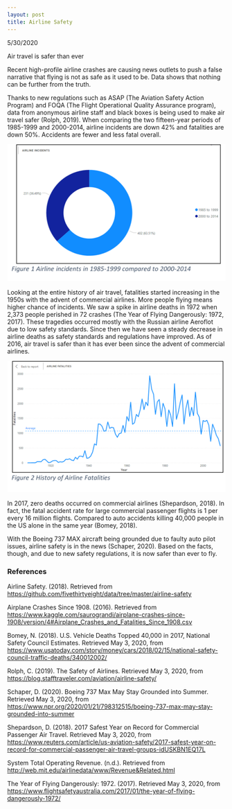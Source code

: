 ```yaml
---
layout: post
title: Airline Safety
---
```


5/30/2020

Air travel is safer than ever


Recent high-profile airline crashes are causing news outlets to push a false narrative that flying is not as safe as it used to be. Data shows that nothing can be further from the truth.  

Thanks to new regulations such as ASAP (The Aviation Safety Action Program) and FOQA (The Flight Operational Quality Assurance program), data from anonymous airline staff and black boxes is being used to make air travel safer (Rolph, 2019). When comparing the two fifteen-year periods of 1985-1999 and 2000-2014, airline incidents are down 42% and fatalities are down 50%. Accidents are fewer and less fatal overall.

![airline1](/images/airline1.png)

Looking at the entire history of air travel, fatalities started increasing in the 1950s with the advent of commercial airlines. More people flying means higher chance of incidents. We saw a spike in airline deaths in 1972 when 2,373 people perished in 72 crashes (The Year of Flying Dangerously: 1972, 2017). These tragedies occurred mostly with the Russian airline Aeroflot due to low safety standards. Since then we have seen a steady decrease in airline deaths as safety standards and regulations have improved. As of 2016, air travel is safer than it has ever been since the advent of commercial airlines.

![airline2](/images/airline2.png)

In 2017, zero deaths occurred on commercial airlines (Shepardson, 2018). In fact, the fatal accident rate for large commercial passenger flights is 1 per every 16 million flights. Compared to auto accidents killing 40,000 people in the US alone in the same year (Bomey, 2018).

With the Boeing 737 MAX aircraft being grounded due to faulty auto pilot issues, airline safety is in the news (Schaper, 2020). Based on the facts, though, and due to new safety regulations, it is now safer than ever to fly.
 
### References
Airline Safety. (2018). Retrieved from https://github.com/fivethirtyeight/data/tree/master/airline-safety

Airplane Crashes Since 1908. (2016). Retrieved from https://www.kaggle.com/saurograndi/airplane-crashes-since-1908/version/4#Airplane_Crashes_and_Fatalities_Since_1908.csv

Bomey, N. (2018). U.S. Vehicle Deaths Topped 40,000 in 2017, National Safety Council Estimates. Retrieved May 3, 2020, from https://www.usatoday.com/story/money/cars/2018/02/15/national-safety-council-traffic-deaths/340012002/

Rolph, C. (2019). The Safety of Airlines. Retrieved May 3, 2020, from https://blog.stafftraveler.com/aviation/airline-safety/

Schaper, D. (2020). Boeing 737 Max May Stay Grounded into Summer. Retrieved May 3, 2020, from https://www.npr.org/2020/01/21/798312515/boeing-737-max-may-stay-grounded-into-summer

Shepardson, D. (2018). 2017 Safest Year on Record for Commercial Passenger Air Travel. Retrieved May 3, 2020, from https://www.reuters.com/article/us-aviation-safety/2017-safest-year-on-record-for-commercial-passenger-air-travel-groups-idUSKBN1EQ17L

System Total Operating Revenue. (n.d.). Retrieved from http://web.mit.edu/airlinedata/www/Revenue&Related.html

The Year of Flying Dangerously: 1972. (2017). Retrieved May 3, 2020, from https://www.flightsafetyaustralia.com/2017/01/the-year-of-flying-dangerously-1972/
